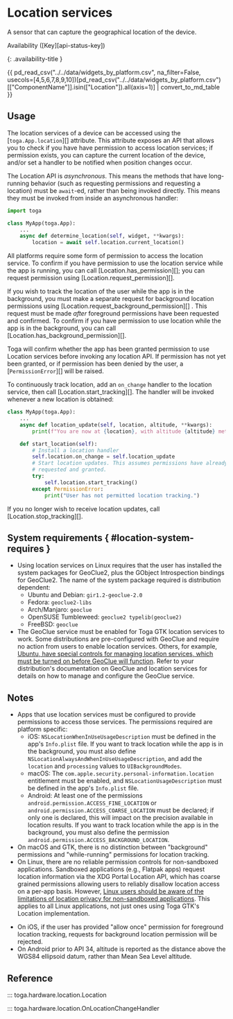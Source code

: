 # Location services

A sensor that can capture the geographical location of the device.

Availability ([Key][api-status-key])

{: .availability-title }

{{ pd_read_csv("../../data/widgets_by_platform.csv", na_filter=False, usecols=[4,5,6,7,8,9,10])[pd_read_csv("../../data/widgets_by_platform.csv")[["ComponentName"]].isin(["Location"]).all(axis=1)] | convert_to_md_table }}

## Usage

The location services of a device can be accessed using the [`toga.App.location`][] attribute. This attribute exposes an API that allows you to check if you have have permission to access location services; if permission exists, you can capture the current location of the device, and/or set a handler to be notified when position changes occur.

The Location API is *asynchronous*. This means the methods that have long-running behavior (such as requesting permissions and requesting a location) must be `await`-ed, rather than being invoked directly. This means they must be invoked from inside an asynchronous handler:

```python
import toga

class MyApp(toga.App):
    ...
    async def determine_location(self, widget, **kwargs):
        location = await self.location.current_location()
```

All platforms require some form of permission to access the location service. To confirm if you have permission to use the location service while the app is running, you can call [Location.has_permission][]; you can request permission using [Location.request_permission][].

If you wish to track the location of the user while the app is in the background, you must make a separate request for background location permissions using [Location.request_background_permission][] . This request must be made *after* foreground permissions have been requested and confirmed. To confirm if you have permission to use location while the app is in the background, you can call [Location.has_background_permission][].

Toga will confirm whether the app has been granted permission to use Location services before invoking any location API. If permission has not yet been granted, or if permission has been denied by the user, a [`PermissionError`][] will be raised.

To continuously track location, add an `on_change` handler to the location service, then call [Location.start_tracking][]. The handler will be invoked whenever a new location is obtained:

```python
class MyApp(toga.App):
    ...
    async def location_update(self, location, altitude, **kwargs):
        print(f"You are now at {location}, with altitude {altitude} meters")

    def start_location(self):
        # Install a location handler
        self.location.on_change = self.location_update
        # Start location updates. This assumes permissions have already been
        # requested and granted.
        try:
            self.location.start_tracking()
        except PermissionError:
            print("User has not permitted location tracking.")
```

If you no longer wish to receive location updates, call [Location.stop_tracking][].

## System requirements  { #location-system-requires }

- Using location services on Linux requires that the user has installed the system packages for GeoClue2, plus the GObject Introspection bindings for GeoClue2. The name of the system package required is distribution dependent:
  - Ubuntu and Debian: `gir1.2-geoclue-2.0`
  - Fedora: `geoclue2-libs`
  - Arch/Manjaro: `geoclue`
  - OpenSUSE Tumbleweed: `geoclue2 typelib(geoclue2)`
  - FreeBSD: `geoclue`
- The GeoClue service must be enabled for Toga GTK location services to work. Some distributions are pre-configured with GeoClue and require no action from users to enable location services. Others, for example, [Ubuntu, have special controls for managing location services, which must be turned on before GeoClue will function](https://help.ubuntu.com/stable/ubuntu-help/privacy-location.html). Refer to your distribution's documentation on GeoClue and location services for details on how to manage and configure the GeoClue service.

## Notes

- Apps that use location services must be configured to provide permissions to access those services. The permissions required are platform specific:
  - iOS: `NSLocationWhenInUseUsageDescription` must be defined in the app's `Info.plist` file. If you want to track location while the app is in the background, you must also define `NSLocationAlwaysAndWhenInUseUsageDescription`, and add the `location` and `processing` values to `UIBackgroundModes`.
  - macOS: The `com.apple.security.personal-information.location` entitlement must be enabled, and `NSLocationUsageDescription` must be defined in the app's `Info.plist` file.
  - Android: At least one of the permissions `android.permission.ACCESS_FINE_LOCATION` or `android.permission.ACCESS_COARSE_LOCATION` must be declared; if only one is declared, this will impact on the precision available in location results. If you want to track location while the app is in the background, you must also define the permission `android.permission.ACCESS_BACKGROUND_LOCATION`.
- On macOS and GTK, there is no distinction between "background" permissions and "while-running" permissions for location tracking.
- On Linux, there are no reliable permission controls for non-sandboxed applications. Sandboxed applications (e.g., Flatpak apps) request location information via the XDG Portal Location API, which has coarse grained permissions allowing users to reliably disallow location access on a per-app basis. However, [Linux users should be aware of the limitations of location privacy for non-sandboxed applications](https://gitlab.freedesktop.org/geoclue/geoclue/-/issues/111). This applies to all Linux applications, not just ones using Toga GTK's Location implementation.

<!-- -->

- On iOS, if the user has provided "allow once" permission for foreground location tracking, requests for background location permission will be rejected.
- On Android prior to API 34, altitude is reported as the distance above the WGS84 ellipsoid datum, rather than Mean Sea Level altitude.

## Reference

::: toga.hardware.location.Location

::: toga.hardware.location.OnLocationChangeHandler
